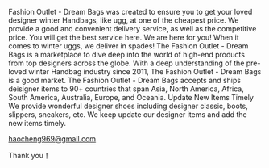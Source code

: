 Fashion Outlet - Dream Bags was created to ensure you to get your loved designer winter Handbags, like ugg, at one of the cheapest price. We provide a good and convenient delivery service, as well as the competitive price. You will get the best service here. We are here for you! When it comes to winter uggs, we deliver in spades! The Fashion Outlet - Dream Bags is a marketplace to dive deep into the world of high-end products from top designers across the globe. With a deep understanding of the pre-loved winter Handbag industry since 2011, The Fashion Outlet - Dream Bags is a good market. The Fashion Outlet - Dream Bags accepts and ships deisigner items to 90+ countries that span Asia, North America, Africa, South America, Australia, Europe, and Oceania. Update New Items Timely We provide wonderful designer shoes including designer classic, boots, slippers, sneakers, etc. We keep update our designer items and add the new items timely.

haocheng969@gmail.com

Thank you！

